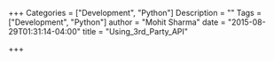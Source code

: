 +++
Categories = ["Development", "Python"]
Description = ""
Tags = ["Development", "Python"]
author = "Mohit Sharma"
date = "2015-08-29T01:31:14-04:00"
title = "Using_3rd_Party_API"

+++

